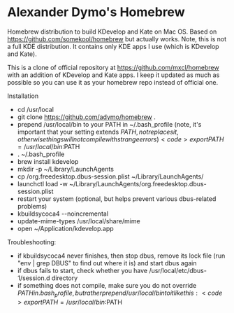 Alexander Dymo's Homebrew
=========================
Homebrew distribution to build KDevelop and Kate on Mac OS. Based on https://github.com/somekool/homebrew but actually works. Note, this is not a full KDE distribution. It contains only KDE apps I use (which is KDevelop and Kate).

This is a clone of official repository at https://github.com/mxcl/homebrew with an addition of KDevelop and Kate apps. I keep it updated as much as possible so you can use it as your homebrew repo instead of official one.

Installation
* cd /usr/local
* git clone https://github.com/adymo/homebrew .
* prepend /usr/local/bin to your PATH in ~/.bash_profile (note, it's important that your setting extends $PATH, not replaces it, otherwise things will not compile with strange errors)  
  <code>export PATH=/usr/local/bin:$PATH</code>
* . ~/.bash_profile
* brew install kdevelop
* mkdir -p ~/Library/LaunchAgents
* cp <dbus cellar dir>/org.freedesktop.dbus-session.plist ~/Library/LaunchAgents/
* launchctl load -w ~/Library/LaunchAgents/org.freedesktop.dbus-session.plist
* restart your system (optional, but helps prevent various dbus-related problems)
* kbuildsycoca4 --noincremental
* update-mime-types /usr/local/share/mime
* open ~/Application/kdevelop.app

Troubleshooting:
* if kbuildsycoca4 never finishes, then stop dbus, remove its lock file (run "env | grep DBUS" to find out where it is) and start dbus again
* if dbus fails to start, check whether you have /usr/local/etc/dbus-1/session.d directory
* if something does not compile, make sure you do not override $PATH in .bash_profile, but rather prepend /usr/local/bin to it like this:  
  <code>export PATH=/usr/local/bin:$PATH</code>
